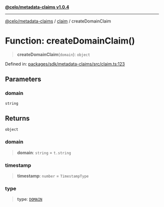 [**@celo/metadata-claims v1.0.4**](../../README.md)

***

[@celo/metadata-claims](../../README.md) / [claim](../README.md) / createDomainClaim

# Function: createDomainClaim()

> **createDomainClaim**(`domain`): `object`

Defined in: [packages/sdk/metadata-claims/src/claim.ts:123](https://github.com/celo-org/developer-tooling/blob/master/packages/sdk/metadata-claims/src/claim.ts#L123)

## Parameters

### domain

`string`

## Returns

`object`

### domain

> **domain**: `string` = `t.string`

### timestamp

> **timestamp**: `number` = `TimestampType`

### type

> **type**: [`DOMAIN`](../../types/enumerations/ClaimTypes.md#domain)
